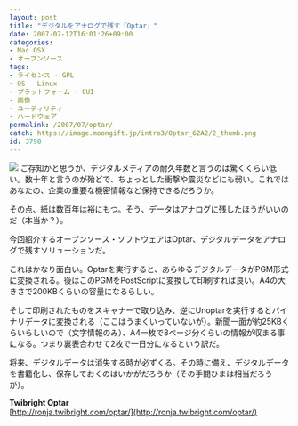 ```yaml
---
layout: post
title: "デジタルをアナログで残す「Optar」"
date: 2007-07-12T16:01:26+09:00
categories:
- Mac OSX
- オープンソース
tags: 
- ライセンス - GPL
- OS - Linux
- プラットフォーム - CUI
- 画像
- ユーティリティ
- ハードウェア
permalink: /2007/07/optar/
catch: https://image.moongift.jp/intro3/Optar_62A2/2_thumb.png
id: 3798
---
```

[![](https://image.moongift.jp/intro3/Optar_62A2/2_thumb.png)](https://image.moongift.jp/intro3/Optar_62A2/22.png) ご存知かと思うが、デジタルメディアの耐久年数と言うのは驚くくらい低い。数十年と言うのが殆どで、ちょっとした衝撃や震災などにも弱い。これではあなたの、企業の重要な機密情報など保持できるだろうか。   
  
その点、紙は数百年は裕にもつ。そう、データはアナログに残したほうがいいのだ（本当か？）。   
  
今回紹介するオープンソース・ソフトウェアはOptar、デジタルデータをアナログで残すソリューションだ。   
  
<!--more-->  
  
これはかなり面白い。Optarを実行すると、あらゆるデジタルデータがPGM形式に変換される。後はこのPGMをPostScriptに変換して印刷すれば良い。A4の大きさで200KBくらいの容量になるらしい。   
  
そして印刷されたものをスキャナーで取り込み、逆にUnoptarを実行するとバイナリデータに変換される（ここはうまくいっていないが）。新聞一面が約25KBくらいらしいので（文字情報のみ）、A4一枚で8ページ分くらいの情報が収まる事になる。つまり裏表合わせて2枚で一日分になるという訳だ。   
  
将来、デジタルデータは消失する時が必ずくる。その時に備え、デジタルデータを書籍化し、保存しておくのはいかがだろうか（その手間ひまは相当だろうが）。   
  
**Twibright Optar**  
[http://ronja.twibright.com/optar/](http://ronja.twibright.com/optar/)